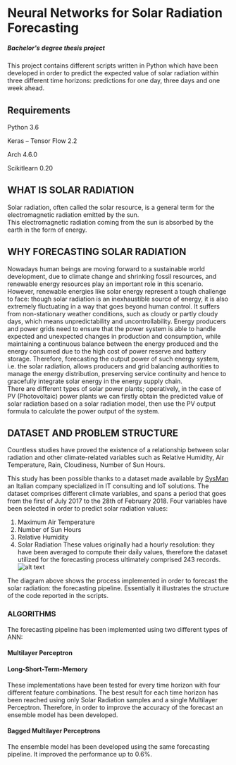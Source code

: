 # Neural Networks for Solar Radiation Forecasting
##### Bachelor's degree thesis project 
This project contains different scripts written in Python which have been developed in order to predict the expected value of solar radiation within three different time horizons: predictions for one day, three days and one week ahead. 
## Requirements 
Python 3.6 

Keras – Tensor Flow  2.2

Arch 4.6.0

Scikitlearn 0.20

## WHAT IS SOLAR RADIATION
Solar radiation, often called the solar resource, is a general term for the electromagnetic radiation emitted by the sun.  
This electromagnetic radiation coming from the sun is absorbed by the earth in the form of energy.

## WHY FORECASTING SOLAR RADIATION
Nowadays human beings are moving forward to a sustainable world development, due to climate change and shrinking fossil resources, and renewable energy resources play an important role in this scenario. 
However, renewable energies like solar energy represent a tough challenge to face: though solar radiation is an inexhaustible source of energy, it is also extremely fluctuating in a way that goes beyond human control. It suffers from non-stationary weather conditions, such as cloudy or partly cloudy days, which means unpredictability and uncontrollability. Energy producers and power grids need to ensure that the power system is able to handle expected and unexpected changes in production and consumption, while maintaining a continuous balance between the energy produced and the energy consumed due to the high cost of power reserve and battery storage. Therefore, forecasting the output power of such energy system, i.e. the solar radiation, allows producers and grid balancing authorities to manage the energy distribution, preserving service continuity and hence to gracefully integrate solar energy in the energy supply chain.          
There are different types of solar power plants; operatively, in the case of PV (Photovoltaic) power plants we can firstly obtain the predicted value of solar radiation based on a solar radiation model, then use the PV output formula to calculate the power output of the system.

## DATASET AND PROBLEM STRUCTURE
Countless studies have proved the existence of a relationship between solar radiation and other climate-related
variables such as Relative Humidity, Air Temperature, Rain, Cloudiness, Number of Sun Hours. 

This study has been possible thanks to a dataset made available by [SysMan](http://www.sys-man.it/ "SysMan") an Italian company specialized in IT consulting and IoT solutions. The dataset comprises different climate variables, and spans a period that goes from the first of July 2017 to the 28th of February 2018. Four variables have been selected in order to predict solar radiation values: 
1. Maximum Air Temperature 
2. Number of Sun Hours 
3. Relative Humidity 
4. Solar Radiation 
These values originally had a hourly resolution: they have been averaged to compute their daily values, therefore the dataset utilized for the 
forecasting process ultimately comprised 243 records. 
![alt text](https://github.com/GioshTandoi/Neural-Networks-for-Solar-Radiation-Forecasting/blob/master/forecasting_pipeline2.png)
  
The diagram above shows the process implemented in order to forecast the solar radiation: the forecasting pipeline. 
Essentially it illustrates the structure of the code reported in the scripts. 

### ALGORITHMS 
The forecasting pipeline has been implemented using two different types of ANN: 
#### Multilayer Perceptron
#### Long-Short-Term-Memory
These implementations have been tested for every time horizon with four different feature combinations. 
The best result for each time horizon has been reached using only Solar Radiation samples and a single Multilayer Perceptron. 
Therefore, in order to improve the accuracy of the forecast an ensemble model has been developed. 
#### Bagged Multilayer Perceptrons
The ensemble model has been developed using the same forecasting pipeline. It improved the performance up to 0.6%. 
